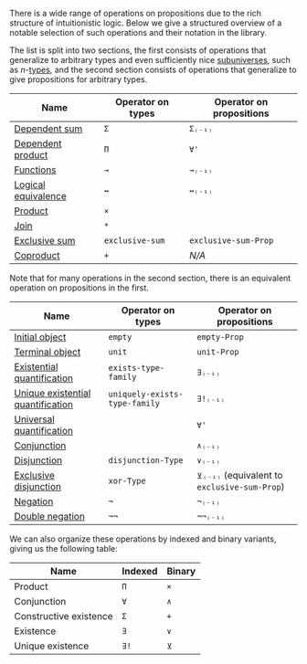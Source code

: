 There is a wide range of operations on propositions due to the rich structure of
intuitionistic logic. Below we give a structured overview of a notable selection
of such operations and their notation in the library.

The list is split into two sections, the first consists of operations that
generalize to arbitrary types and even sufficiently nice
[subuniverses](foundation.subuniverses.md), such as
$n$-[types](foundation-core.truncated-types.md), and the second section consists
of operations that generalize to give propositions for arbitrary types.

| Name                                                        | Operator on types | Operator on propositions |
| ----------------------------------------------------------- | ----------------- | ------------------------ |
| [Dependent sum](foundation.dependent-pair-types.md)         | `Σ`               | `Σ₍₋₁₎`                  |
| [Dependent product](foundation.dependent-function-types.md) | `Π`               | `∀'`                     |
| [Functions](foundation-core.function-types.md)              | `→`               | `→₍₋₁₎`                  |
| [Logical equivalence](foundation.logical-equivalences.md)   | `↔`               | `↔₍₋₁₎`                  |
| [Product](foundation-core.cartesian-product-types.md)       | `×`               |                          |
| [Join](synthetic-homotopy-theory.joins-of-types.md)         | `*`               |                          |
| [Exclusive sum](foundation.exclusive-sum.md)                | `exclusive-sum`   | `exclusive-sum-Prop`     |
| [Coproduct](foundation-core.coproduct-types.md)             | `+`               | _N/A_                    |

Note that for many operations in the second section, there is an equivalent
operation on propositions in the first.

| Name                                                                         | Operator on types             | Operator on propositions                     |
| ---------------------------------------------------------------------------- | ----------------------------- | -------------------------------------------- |
| [Initial object](foundation-core.empty-types.md)                             | `empty`                       | `empty-Prop`                                 |
| [Terminal object](foundation.unit-type.md)                                   | `unit`                        | `unit-Prop`                                  |
| [Existential quantification](foundation.existential-quantification.md)       | `exists-type-family`          | `∃₍₋₁₎`                                      |
| [Unique existential quantification](foundation.uniqueness-quantification.md) | `uniquely-exists-type-family` | `∃!₍₋₁₎`                                     |
| [Universal quantification](foundation.universal-quantification.md)           |                               | `∀'`                                         |
| [Conjunction](foundation.conjunction.md)                                     |                               | `∧₍₋₁₎`                                      |
| [Disjunction](foundation.disjunction.md)                                     | `disjunction-Type`            | `∨₍₋₁₎`                                      |
| [Exclusive disjunction](foundation.exclusive-disjunction.md)                 | `xor-Type`                    | `⊻₍₋₁₎` (equivalent to `exclusive-sum-Prop`) |
| [Negation](foundation.negation.md)                                           | `¬`                           | `¬₍₋₁₎`                                      |
| [Double negation](foundation.double-negation.md)                             | `¬¬`                          | `¬¬₍₋₁₎`                                     |

We can also organize these operations by indexed and binary variants, giving us
the following table:

| Name                   | Indexed | Binary |
| ---------------------- | ------- | ------ |
| Product                | `Π`     | `×`    |
| Conjunction            | `∀`     | `∧`    |
| Constructive existence | `Σ`     | `+`    |
| Existence              | `∃`     | `∨`    |
| Unique existence       | `∃!`    | `⊻`    |
